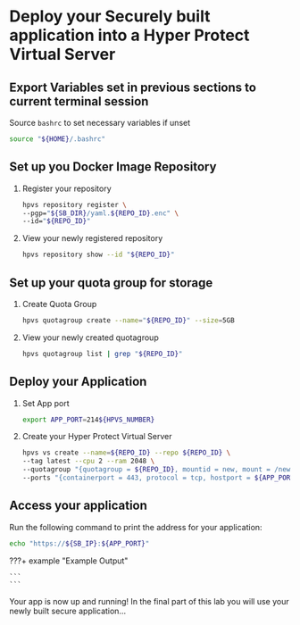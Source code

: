 # Deploy your Securely built application into a Hyper Protect Virtual Server

## Export Variables set in previous sections to current terminal session

Source `bashrc` to set necessary variables if unset

``` bash
source "${HOME}/.bashrc"
```

## Set up you Docker Image Repository

1. Register your repository

    ``` bash
    hpvs repository register \
    --pgp="${SB_DIR}/yaml.${REPO_ID}.enc" \
    --id="${REPO_ID}"
    ```

2. View your newly registered repository

    ``` bash
    hpvs repository show --id "${REPO_ID}"
    ```

##  Set up your quota group for storage

1. Create Quota Group

    ``` bash
    hpvs quotagroup create --name="${REPO_ID}" --size=5GB
    ```

2. View your newly created quotagroup

    ``` bash
    hpvs quotagroup list | grep "${REPO_ID}"
    ```

## Deploy your Application

1. Set App port

    ``` bash
    export APP_PORT=214${HPVS_NUMBER}
    ```

2. Create your Hyper Protect Virtual Server

    ``` bash
    hpvs vs create --name=${REPO_ID} --repo ${REPO_ID} \
    --tag latest --cpu 2 --ram 2048 \
    --quotagroup "{quotagroup = ${REPO_ID}, mountid = new, mount = /newroot, filesystem = btrfs, size = 4GB}" \
    --ports "{containerport = 443, protocol = tcp, hostport = ${APP_PORT}}"
    ```

## Access your application

Run the following command to print the address for your application:

``` bash
echo "https://${SB_IP}:${APP_PORT}"
```

???+ example "Example Output"

    ```
    ```

Your app is now up and running! In the final part of this lab you will use your newly built secure application...
